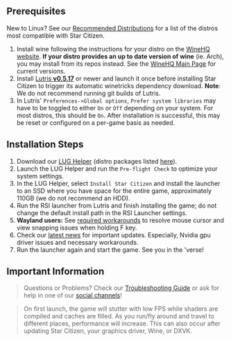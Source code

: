 ## Prerequisites
New to Linux? See our [Recommended Distributions](Tips-and-Tricks#recommended-distros) for a list of the distros most compatible with Star Citizen.

1. Install wine following the instructions for your distro on the [WineHQ website](https://wiki.winehq.org/Category:Distributions). **If your distro provides an up to date version of wine** (ie. Arch), you may install from its repos instead. See the [WineHQ Main Page](https://www.winehq.org/) for current versions.
2. Install [Lutris **v0.5.17**](https://lutris.net/downloads/) or newer and launch it once before installing Star Citizen to trigger its automatic winetricks dependency download. **Note**: We do not recommend running git builds of Lutris.
3. In Lutris' `Preferences->Global options`, `Prefer system libraries` may have to be toggled to either `On` or `Off` depending on your system. For most distros, this should be `On`. After installation is successful, this may be reset or configured on a per-game basis as needed.

## Installation Steps
1. Download our [LUG Helper](https://github.com/starcitizen-lug/lug-helper/releases/latest) (distro packages listed [here](https://github.com/starcitizen-lug/lug-helper#installation)).
2. Launch the LUG Helper and run the `Pre-flight Check` to optimize your system settings.
3. In the LUG Helper, select `Install Star Citizen` and install the launcher to an SSD where you have space for the entire game, approximately 110GB (we do not recommend an HDD).
4. Run the RSI launcher from Lutris and finish installing the game; do not change the default install path in the RSI Launcher settings.
5. **Wayland users:** See [required workarounds](https://github.com/starcitizen-lug/knowledge-base/wiki/Troubleshooting#mousecursor-issues-and-view-snapping-in-interaction-mode) to resolve mouse cursor and view snapping issues when holding F key.
6. Check our [latest news](https://github.com/starcitizen-lug/knowledge-base/wiki#news) for important updates. Especially, Nvidia gpu driver issues and necessary workarounds.
7. Run the launcher again and start the game. See you in the 'verse!

## Important Information
> Questions or Problems? Check our [Troubleshooting Guide](Troubleshooting) or ask for help in one of our [social channels](https://github.com/starcitizen-lug/knowledge-base/wiki#welcome-space-penguins)!

> On first launch, the game will stutter with low FPS while shaders are compiled and caches are filled. As you run/fly around and travel to different places, performance will increase.
> This can also occur after updating Star Citizen, your graphics driver, Wine, or DXVK.
